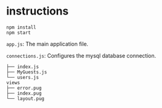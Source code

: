 # instructions

```
npm install
npm start
```


`app.js`: The main application file.

`connections.js`: Configures the mysql database connection.

```
├── index.js
├── MyGuests.js
└── users.js
views
├── error.pug
├── index.pug
└── layout.pug
```

